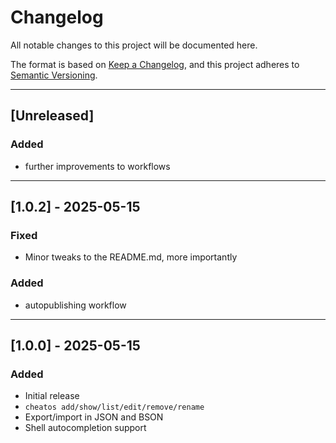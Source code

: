 # Changelog

All notable changes to this project will be documented here.

The format is based on [Keep a Changelog](https://keepachangelog.com/en/1.0.0/),
and this project adheres to [Semantic Versioning](https://semver.org/).

---

## [Unreleased]
### Added
- further improvements to workflows

---

## [1.0.2] - 2025-05-15
### Fixed
- Minor tweaks to the README.md, more importantly
### Added
- autopublishing workflow

---

## [1.0.0] - 2025-05-15
### Added
- Initial release
- `cheatos add/show/list/edit/remove/rename`
- Export/import in JSON and BSON
- Shell autocompletion support
